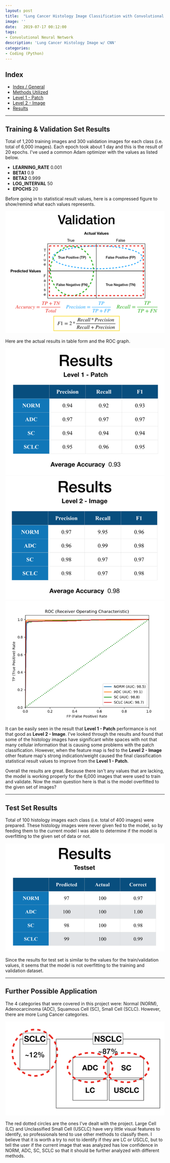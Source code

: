 ```yaml
---
layout: post
title:  "Lung Cancer Histology Image Classification with Convolutional Neural Network (Result)"
image: ''
date:   2019-07-17 00:12:00
tags:
- Convolutional Neural Network
description: 'Lung Cancer Histology Image w/ CNN'
categories:
- Coding (Python)
---
```


## Index

* [Index / General](https://jinwooooo.github.io/jinwooooo-blog/lung-cancer-histology-image-classifcation-with-cnn-(index-general)/)
* [Methods Utilized](https://jinwooooo.github.io/jinwooooo-blog/lung-cancer-histology-image-classification-with-cnn-(methods-utilized)/)
* [Level 1 - Patch](https://jinwooooo.github.io/jinwooooo-blog/lung-cancer-histology-image-classification-with-cnn-(level-1-patch)/)
* [Level 2 - Image](https://jinwooooo.github.io/jinwooooo-blog/lung-cancer-histology-image-classification-with-cnn-(level-2-image)/)
* [Results](https://jinwooooo.github.io/jinwooooo-blog/lung-cancer-histology-image-classification-with-cnn-(results)/)

---

## Training & Validation Set Results

Total of 1,200 training images and 300 validation images for each class (i.e. total of 6,000 images). Each epoch took about 1 day and this is the result of 20 epochs. I've used a common Adam optimizer with the values as listed below.

* **LEARNING_RATE** 0.001
* **BETA1** 0.9
* **BETA2** 0.999
* **LOG_INTERVAL** 50
* **EPOCHS** 20

Before going in to statistical result values, here is a compressed figure to show/remind what each values represents.

<img src="../uploads/lung-cancer-cnn-stat-value-represent.png">

Here are the actual results in table form and the ROC graph.

<img src="../uploads/lung-cancer-cnn-level-1-result.png">

<img src="../uploads/lung-cancer-cnn-level-2-result.png">

<img src="../uploads/lung-cancer-cnn-roc.png">

It can be easily seen in the result that **Level 1 - Patch** performance is not that good as **Level 2 - Image**. I've looked through the results and found that some of the histology images have significant white spaces with not that many cellular information that is causing some problems with the patch classification. However, when the feature map is fed to the **Level 2 - Image** other feature map's strong indication/weight caused the final classification statistical result values to improve from the **Level 1 - Patch**.

Overall the results are great. Because there isn't any values that are lacking, the model is working properly for the 6,000 images that were used to train and validate. Now the main question here is that is the model overfitted to the given set of images?

---

## Test Set Results

Total of 100 histology images each class (i.e. total of 400 images) were prepared. These histology images were never given fed to the model, so by feeding them to the current model I was able to determine if the model is overfitting to the given set of data or not.

<img src="../uploads/lung-cancer-cnn-test-result.png">

Since the results for test set is similar to the values for the train/validation values, it seems that the model is not overfitting to the training and validation dataset.

---

## Further Possible Application

The 4 categories that were covered in this project were: Normal (NORM), Adenocarcinoma (ADC), Squamous Cell (SC), Small Cell (SCLC). However, there are more Lung Cancer categories.

<img src="../uploads/lung-cancer-cnn-more-categories.png">

The red dotted circles are the ones I've dealt with the project. Large Cell (LC) and Unclassified Small Cell (USCLC) have very little visual features to identify, so professionals tend to use other methods to classify them. I believe that it is worth a try to not to identify if they are LC or USCLC, but to tell the user if the current image that was analyzed has low confidence in NORM, ADC, SC, SCLC so that it should be further analyzed with different methods.
